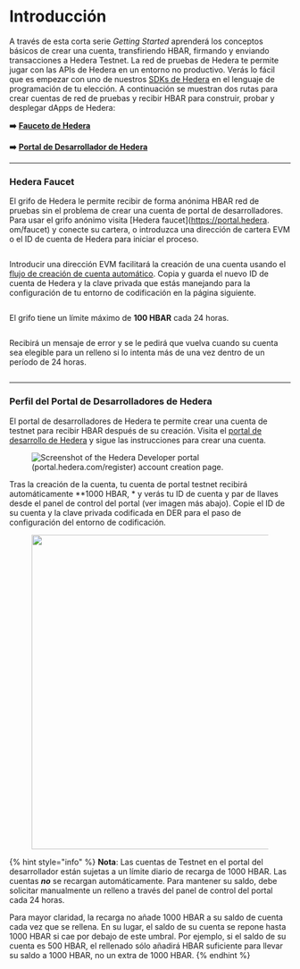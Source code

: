 # Introducción

A través de esta corta serie _Getting Started_ aprenderá los conceptos básicos de crear una cuenta, transfiriendo HBAR, firmando y enviando transacciones a Hedera Testnet. La red de pruebas de Hedera te permite jugar con las APIs de Hedera en un entorno no productivo. Verás lo fácil que es empezar con uno de nuestros [SDKs de Hedera](../sdks-and-apis/) en el lenguaje de programación de tu elección. A continuación se muestran dos rutas para crear cuentas de red de pruebas y recibir HBAR para construir, probar y desplegar dApps de Hedera:

**➡️** [**Fauceto de Hedera**](introduction.md#hedera-faucet)

**➡️** [**Portal de Desarrollador de Hedera**](introduction.md#hedera-developer-portal-profile)

***

### Hedera Faucet

El grifo de Hedera le permite recibir de forma anónima HBAR red de pruebas sin el problema de crear una cuenta de portal de desarrolladores. Para usar el grifo anónimo visita [Hedera faucet](https://portal.hedera. om/faucet) y conecte su cartera, o introduzca una dirección de cartera EVM o el ID de cuenta de Hedera para iniciar el proceso.

<figure><img src="../.gitbook/assets/faucet-receive-hbar.png" alt=""><figcaption></figcaption></figure>

Introducir una dirección EVM facilitará la creación de una cuenta usando el [flujo de creación de cuenta automático](../core-concepts/accounts/auto-account-creation.md#auto-account-creation-evm-address-alias). Copia y guarda el nuevo ID de cuenta de Hedera y la clave privada que estás manejando para la configuración de tu entorno de codificación en la página siguiente.

<figure><img src="../.gitbook/assets/faucet-success-account-id.png" alt=""><figcaption></figcaption></figure>

El grifo tiene un límite máximo de **100 HBAR** cada 24 horas.

<figure><img src="../.gitbook/assets/faucet-wallet-timer.png" alt=""><figcaption></figcaption></figure>

Recibirá un mensaje de error y se le pedirá que vuelva cuando su cuenta sea elegible para un relleno si lo intenta más de una vez dentro de un período de 24 horas.

<figure><img src="../.gitbook/assets/faucet-receive-error.png" alt=""><figcaption></figcaption></figure>

***

### Perfil del Portal de Desarrolladores de Hedera

El portal de desarrolladores de Hedera te permite crear una cuenta de testnet para recibir HBAR después de su creación. Visita el [portal de desarrollo de Hedera](https://portal.hedera.com/register) y sigue las instrucciones para crear una cuenta.

<figure><img src="../.gitbook/assets/portal testnet account.png" alt="Screenshot of the Hedera Developer portal (portal.hedera.com/register) account creation page."><figcaption></figcaption></figure>

Tras la creación de la cuenta, tu cuenta de portal testnet recibirá automáticamente \*\*1000 HBAR, \* y verás tu ID de cuenta y par de llaves desde el panel de control del portal (ver imagen más abajo). Copie el ID de su cuenta y la clave privada codificada en DER para el paso de configuración del entorno de codificación.

<figure><img src="../.gitbook/assets/faucet-der-account-id.png" alt="" width="563"><figcaption></figcaption></figure>

{% hint style="info" %}
**Nota**: Las cuentas de Testnet en el portal del desarrollador están sujetas a un límite diario de recarga de 1000 HBAR. Las cuentas _**no**_ se recargan automáticamente. Para mantener su saldo, debe solicitar manualmente un relleno a través del panel de control del portal cada 24 horas.

Para mayor claridad, la recarga no añade 1000 HBAR a su saldo de cuenta cada vez que se rellena. En su lugar, el saldo de su cuenta se repone hasta 1000 HBAR si cae por debajo de este umbral. Por ejemplo, si el saldo de su cuenta es 500 HBAR, el rellenado sólo añadirá HBAR suficiente para llevar su saldo a 1000 HBAR, no un extra de 1000 HBAR.&#x20;
{% endhint %}
